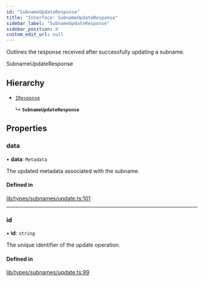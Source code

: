 ```yaml
---
id: "SubnameUpdateResponse"
title: "Interface: SubnameUpdateResponse"
sidebar_label: "SubnameUpdateResponse"
sidebar_position: 0
custom_edit_url: null
---
```


Outlines the response received after successfully updating a subname.

 SubnameUpdateResponse

## Hierarchy

- [`IResponse`](IResponse.md)

  ↳ **`SubnameUpdateResponse`**

## Properties

### data

• **data**: `Metadata`

The updated metadata associated with the subname.

#### Defined in

[lib/types/subnames/update.ts:101](https://github.com/JustaName-id/JustaName-sdk/blob/1dd4ff6/packages/@justaname.id/sdk/src/lib/types/subnames/update.ts#L101)

___

### id

• **id**: `string`

The unique identifier of the update operation.

#### Defined in

[lib/types/subnames/update.ts:99](https://github.com/JustaName-id/JustaName-sdk/blob/1dd4ff6/packages/@justaname.id/sdk/src/lib/types/subnames/update.ts#L99)
